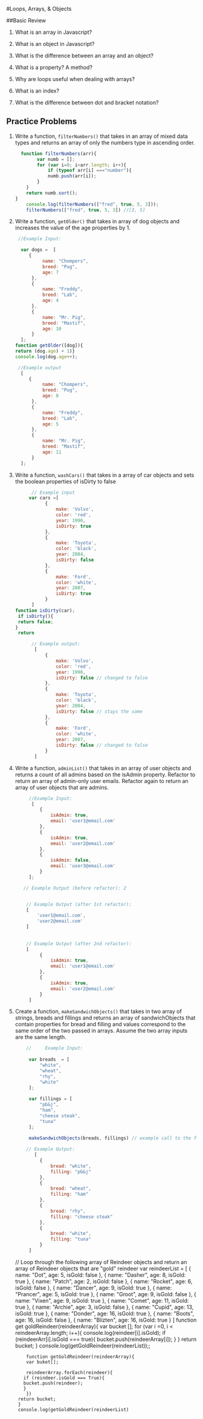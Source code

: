 #Loops, Arrays, & Objects

##Basic Review

1. What is an array in Javascript?

2. What is an object in Javascript?

3. What is the difference between an array and an object?

4. What is a property? A method?

5. Why are loops useful when dealing with arrays?

6. What is an index?

7. What is the difference between dot and bracket notation?


## Practice Problems
1.  Write a function, `filterNumbers()` that takes in an array of mixed data types and returns an array of only the numbers type in ascending order.

    ```js
      function filterNumbers(arr){
            var numb = [];
            for (var i=0; i<arr.length; i++){
                if (typeof arr[i] ==="number"){
                numb.push(arr[i]);
            }
        }
        return numb.sort();
    }
        console.log(filterNumbers(["fred", true, 5, 3]));
        filterNumbers(["fred", true, 5, 3]) //[3, 5]
    ```
        
2. Write a function, `getOlder()` that takes in array of dog objects and increases the value of the age properties by 1.

   ```js
    //Example Input:
   
     var dogs =  [
        {   
             name: "Chompers",
             breed: "Pug",
             age: 7
         },
         {
             name: "Freddy",
             breed: "Lab",
             age: 4
         },
         {
             name: "Mr. Pig",
             breed: "Mastif",
             age: 10
         }
     ];
   function getOlder([dog]){
   return (dog.age) + 1)}
   console.log(dog.age++);
   ```
   ```js
    //Example output
     [
        {
             name: "Chompers",
             breed: "Pug",
             age: 8
         },
         {
             name: "Freddy",
             breed: "Lab",
             age: 5
         },
         {
             name: "Mr. Pig",
             breed: "Mastif",
             age: 11
         }
     ];
   ```
     
3. Write a function, `washCars()` that takes in a array of car objects and sets the boolean properties of isDirty to false

      ```js
            // Example input
           var cars =[
                 {
                     make: 'Volvo',
                     color: 'red',
                     year: 1996,
                     isDirty: true
                 },
                 {
                     make: 'Toyota',
                     color: 'black',
                     year: 2004,
                     isDirty: false
                 },
                 {
                     make: 'Ford',
                     color: 'white',
                     year: 2007,
                     isDirty: true
                 }
            ]
   function isDirty(car);
       if isDirty(){
       return false;
   }
       return 
      ```
            
      ```js  
            // Example output:
             [
                 {
                     make: 'Volvo',
                     color: 'red',
                     year: 1996,
                     isDirty: false // changed to false
                 },
                 {
                     make: 'Toyota',
                     color: 'black',
                     year: 2004,
                     isDirty: false // stays the same
                 },
                 {
                     make: 'Ford',
                     color: 'white',
                     year: 2007,
                     isDirty: false // changed to false
                 }
             ]
    ```
       
4. Write a function, `adminList()` that takes in an array of user objects and returns a count of all admins based on the isAdmin property. Refactor to return an array of admin-only user emails. Refactor again to return an array of user objects that are admins.
    ```js
         //Example Input: 
          [
             {
                 isAdmin: true,
                 email: 'user1@email.com'
             },
             {
                 isAdmin: true,
                 email: 'user2@email.com'
             },
             {
                 isAdmin: false,
                 email: 'user3@email.com'
             }
         ];
    ```
    
    ```js
       // Example Output (before refactor): 2
 
 
        // Example Output (after 1st refactor): 
        [
            'user1@email.com',
            'user2@email.com'
        ]
        
     
        // Example Output (after 2nd refactor): 
        [
             {
                 isAdmin: true,
                 email: 'user1@email.com'
             },
             {
                 isAdmin: true,
                 email: 'user2@email.com'
             }
         ]

    ```

5. Create a function, `makeSandwichObjects()` that takes in two array of strings, breads and fillings and returns an array of sandwichObjects that contain properties for bread and filling and values correspond to the same order of the two passed in arrays. Assume the two array inputs are the same length.

    ```js
        //     Example Input:
        
         var breads  = [
             "white",
             "wheat",
             "rhy",
             "white"
         ];
        
         var fillings = [
             "pb&j",
             "ham",
             "cheese steak",
             "tuna"
         ];
        
         makeSandwichObjects(breads, fillings) // example call to the function 
    ```
    ```js
        // Example Output: 
           [
             {
                 bread: "white",
                 filling: "pb&j"
             },
             {
                 bread: "wheat",
                 filling: "ham"
             },
             {
                 bread: "rhy",
                 filling: "cheese steak"
             },
             {
                 bread: "white",
                 filling: "tuna"
             }
         ]

    ```
    // Loop through the following  array of Reindeer objects and return an array of Reindeer objects that are "gold" reindeer
           var reindeerList = [
               {
                   name: "Dot",
                   age: 5,
                   isGold: false
               },
               {
                   name: "Dasher",
                   age: 8,
                   isGold: true
               },
               {
                   name: "Patch",
                   age: 2,
                   isGold: false
               },
               {
                   name: "Rocket",
                   age: 6,
                   isGold: false
               },
               {
                   name: "Dancer",
                   age: 9,
                   isGold: true
               },
               {
                   name: "Prancer",
                   age: 5,
                   isGold: true
               },
               {
                   name: "Groot",
                   age: 9,
                   isGold: false
               },
               {
                   name: "Vixen",
                   age: 9,
                   isGold: true
               },
               {
                   name: "Comet",
                   age: 11,
                   isGold: true
               },
               {
                   name: "Archie",
                   age: 3,
                   isGold: false
               },
               {
                   name: "Cupid",
                   age: 13,
                   isGold: true
               },
               {
                   name: "Donder",
                   age: 16,
                   isGold: true
               },
               {
                   name: "Boots",
                   age: 16,
                   isGold: false
               },
               {
                   name: "Blizten",
                   age: 16,
                   isGold: true
               }
           ]
           function get goldReindeer(reindeerArray){
           var bucket [];
           for (var i =0, i < reindeerArray.length; i++){
           console.log(reindeer[i].isGold);
           if (reindeerArr[i].isGold === true){
           bucket.push(reindeerArray[i]);
           }
           }
           return bucket;
           }
           console.log(getGoldReindeer(reindeerList));;
           
           function getGoldReindeer(reindeerArray){
           var buket[];
           
           reindeerArray.forEach(reindeer){
          if (reindeer.isGold === True){
          bucket.push(reindeer);
          }
           })
        return bucket;
        }
        console.log(getGoldReindeer(reindeerList)
           
